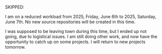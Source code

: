 
SKIPPED:

I am on a reduced workload from 2025, Friday, June 6th to 2025, Saturday, June 7th. No new source repositories will be created in this time.

I was supposed to be leaving town during this time, but I ended up not going, due to logistical issues. I am still doing other work, and now have the opportunity to catch up on some projects. I will return to new projects tomorrow.

